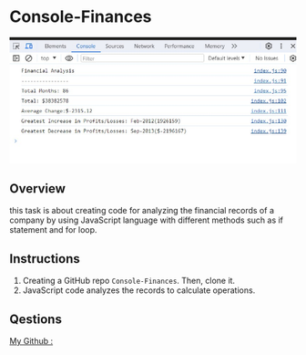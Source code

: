 # Console-Finances
![alt text](console.jpg)

## Overview
this task is about creating code for analyzing the financial records of a company by  using JavaScript language with different methods such as if statement and for loop.

## Instructions

1. Creating a GitHub repo  `Console-Finances`. Then, clone it.
2. JavaScript code analyzes the records to calculate operations.

## Qestions
  [My Github :](https://github.com/nill-10)
